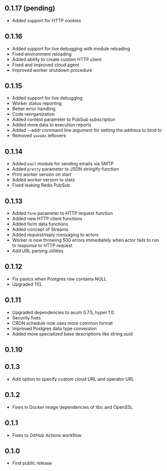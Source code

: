 ## 0.1.17 (pending)
* Added support for HTTP cookies

## 0.1.16
* Added support for live debugging with module reloading
* Fixed environment reloading
* Added ability to create custom HTTP client
* Fixed and improved cloud agent
* Improved worker shutdown procedure

## 0.1.15
* Added support for live debugging  
* Worker status reporting
* Better error handling
* Code reorganization
* Added context parameter to PubSub subscription
* Added more data to execution reports
* Added --addr command line argument for setting the address to bind to
* Removed `saveAs` leftovers

## 0.1.14
* Added `mail` module for sending emails via SMTP
* Added `pretty` parameter to JSON stringify function
* Print worker version on start
* Added worker version to stats
* Fixed leaking Redis PubSub

## 0.1.13
* Added `form` parameter to HTTP request function
* Added new HTTP client functions
* Added form data functions
* Added concept of Streams
* Added request/reply messaging to actors
* Worker is now throwing 500 errors immediately when actor fails to run to response to HTTP request
* Add URL parsing utilities

## 0.1.12
* Fix panics when Postgres row contains NULL
* Upgraded TEL

## 0.1.11
* Upgraded dependencies to axum 0.7.5, hyper 1.0
* Security fixes
* CRON schedule now uses more common format
* Improved Postgres data type conversion
* Added more specialized base descriptions like string.uuid

## 0.1.10

## 0.1.3
* Add option to specify custom cloud URL and operator URL

## 0.1.2
* Fixes in Docker image dependencies of libc and OpenSSL

## 0.1.1
* Fixes to GitHub Actions workflow

## 0.1.0
* First public release